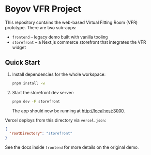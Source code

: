 # Boyov VFR Project

This repository contains the web-based Virtual Fitting Room (VFR) prototype.
There are two sub-apps:

* `frontend` – legacy demo built with vanilla tooling
* `storefront` – a Next.js commerce storefront that integrates the VFR widget

## Quick Start

1. Install dependencies for the whole workspace:
   ```bash
   pnpm install -w
   ```
2. Start the storefront dev server:
   ```bash
   pnpm dev -F storefront
   ```
   The app should now be running at <http://localhost:3000>.

Vercel deploys from this directory via `vercel.json`:
```json
{
  "rootDirectory": "storefront"
}
```

See the docs inside `frontend` for more details on the original demo.
